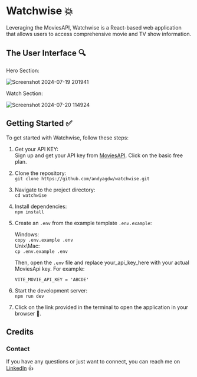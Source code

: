 # Watchwise 💥

Leveraging the MoviesAPI, Watchwise is a React-based web application that allows users to
access comprehensive movie and TV show information.

## The User Interface 🔍

Hero Section: <br>

![Screenshot 2024-07-19 201941](https://github.com/user-attachments/assets/954ac4a7-3fd6-4c63-a261-16fd97d6fcb6)

Watch Section: <br>

![Screenshot 2024-07-20 114924](https://github.com/user-attachments/assets/c67adb06-97e1-4ba3-9ed3-c85284983fa8)

## Getting Started ✅

To get started with Watchwise, follow these steps:

1. Get your API KEY: <br>
 Sign up and get your API key from [MoviesAPI](https://rapidapi.com/elisbushaj2/api/movies-api14/pricing). Click on the basic free plan.
2. Clone the repository: <br> 
    `git clone https://github.com/andyagdw/watchwise.git`
3. Navigate to the project directory: <br>
    `cd watchwise`
4. Install dependencies: <br>
    `npm install`
5. Create an `.env` from the example template `.env.example`:

    Windows: <br>
    `copy .env.example .env` <br>
    Unix\Mac: <br>
    `cp .env.example .env`

    Then, open the `.env` file and replace your_api_key_here with your actual MoviesApi key. For example:

    `VITE_MOVIE_API_KEY = 'ABCDE'`
 
6. Start the development server: <br>
    `npm run dev`

7. Click on the link provided in the terminal to open the application in your browser 🚀.

## Credits
### Contact

If you have any questions or just want to connect, you can reach me on [LinkedIn](https://uk.linkedin.com/in/andyagyeidwumah) 👍
